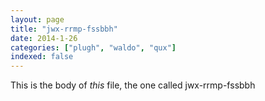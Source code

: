 ```yaml
---
layout: page
title: "jwx-rrmp-fssbbh"
date: 2014-1-26
categories: ["plugh", "waldo", "qux"]
indexed: false
---
```

This is the body of _this_ file, the one called jwx-rrmp-fssbbh
